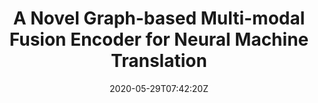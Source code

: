 ---
title: "A Novel Graph-based Multi-modal Fusion Encoder for Neural Machine Translation"
authors:
- Yongjing Yin
- Fandong Meng
- Jinsong Su
- Chulun Zhou
- Zhengyuan Yang
- Jie Zhou
- Jiebo Luo
author_notes:
- 
- 
- "通讯作者"
- 
- 
- 
- 
date: "2020-05-29T07:42:20Z"
publishDate: "2025-05-29T07:42:20Z"
publication_types: [2）多模态机器翻译]
publication: "**In Proc. of ACL 2020.** (CCF-A类)"
---